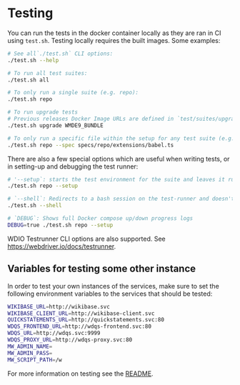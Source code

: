 # Testing

You can run the tests in the docker container locally as they are ran in CI using `test.sh`. Testing locally requires the built images. Some examples:

```bash
# See all`./test.sh` CLI options:
./test.sh --help

# To run all test suites:
./test.sh all

# To only run a single suite (e.g. repo):
./test.sh repo

# To run upgrade tests
# Previous releases Docker Image URLs are defined in `test/suites/upgrade/versions.ts`:
./test.sh upgrade WMDE9_BUNDLE

# To only run a specific file within the setup for any test suite (e.g. repo and the babel extension):
./test.sh repo --spec specs/repo/extensions/babel.ts
```

There are also a few special options which are useful when writing tests, or in setting-up and debugging the test runner:

```bash
# '--setup`: starts the test environment for the suite and leaves it running, but does not run any specs
./test.sh repo --setup

# `--shell`: Redirects to a bash session on the test-runner and doesn't execute any further commands
./test.sh --shell

# `DEBUG`: Shows full Docker compose up/down progress logs
DEBUG=true ./test.sh repo --setup
```

WDIO Testrunner CLI options are also supported. See https://webdriver.io/docs/testrunner.

##  Variables for testing some other instance

In order to test your own instances of the services, make sure to set the following environment variables to the services that should be tested:

```bash
WIKIBASE_URL=http://wikibase.svc
WIKIBASE_CLIENT_URL=http://wikibase-client.svc
QUICKSTATEMENTS_URL=http://quickstatements.svc:80
WDQS_FRONTEND_URL=http://wdqs-frontend.svc:80
WDQS_URL=http://wdqs.svc:9999
WDQS_PROXY_URL=http://wdqs-proxy.svc:80
MW_ADMIN_NAME=
MW_ADMIN_PASS=
MW_SCRIPT_PATH=/w
```

For more information on testing see the [README](../../test/README.md).

